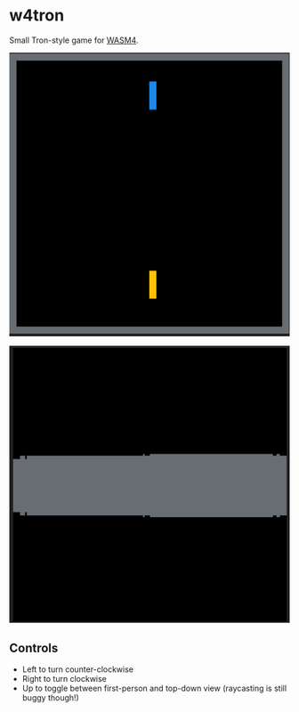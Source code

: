 # w4tron

Small Tron-style game for [WASM4](https://wasm4.org/).

![2D example](./example2d.gif)

![Raycasting example](./example_raycast.png)

## Controls

* Left to turn counter-clockwise
* Right to turn clockwise
* Up to toggle between first-person and top-down view (raycasting is
  still buggy though!)

